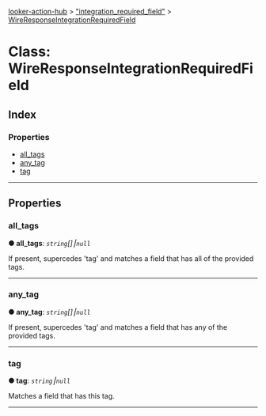 [looker-action-hub](../README.md) > ["integration_required_field"](../modules/_integration_required_field_.md) > [WireResponseIntegrationRequiredField](../classes/_integration_required_field_.wireresponseintegrationrequiredfield.md)



# Class: WireResponseIntegrationRequiredField

## Index

### Properties

* [all_tags](_integration_required_field_.wireresponseintegrationrequiredfield.md#all_tags)
* [any_tag](_integration_required_field_.wireresponseintegrationrequiredfield.md#any_tag)
* [tag](_integration_required_field_.wireresponseintegrationrequiredfield.md#tag)



---
## Properties
<a id="all_tags"></a>

###  all_tags

**●  all_tags**:  *`string`[]⎮`null`* 




If present, supercedes 'tag' and matches a field that has all of the provided tags.




___

<a id="any_tag"></a>

###  any_tag

**●  any_tag**:  *`string`[]⎮`null`* 




If present, supercedes 'tag' and matches a field that has any of the provided tags.




___

<a id="tag"></a>

###  tag

**●  tag**:  *`string`⎮`null`* 




Matches a field that has this tag.




___


